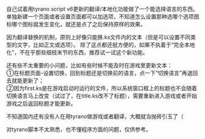 自己试着用tyrano script v6更新的翻译/本地化功能做了一个能选择语言的东西。
单独新建一个页面或者设置页面都可以加选项，不知道怎么设置那种选哪个选项图标哪个图标就发生变化，就还是点了之后保持原样的效果。

因为翻译替换的机制，原则上好像只能换.ks文件内的文本（但是可以设置不同类型的文字，比如正文或选项）。
除了这点都还挺方便的，如果不执着于“完全本地化”，不在乎那些细枝末节的东西，推荐试一试这个新功能。

还有些不太重要的小问题，比如有些时候不能及时在游戏里更新文本：<br>
①在标题页面-设置切换，回到标题还是切换前的语言，点一下“切换语言”再退回去就能更新了；<br>
②因为first.ks是在游戏启动时运行的文件，所以系统窗口框上的标题也不会随着切换语言马上改变（试过了，在title.ks改不了标题），需要重新进入游戏或者开始游戏之后返回标题才能更新。<br>

不知道国内还有没有人在用tyrano做游戏或者翻译，大概就当抛砖引玉了（

对tyrano脚本不太熟悉，也不懂程序方面的问题，仅供参考。
